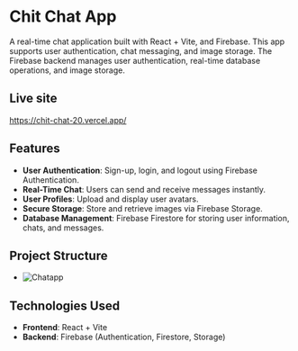 # Chit Chat App

A real-time chat application built with React + Vite, and Firebase. This app supports user authentication, chat messaging, and image storage. The Firebase backend manages user authentication, real-time database operations, and image storage.

## Live site
https://chit-chat-20.vercel.app/

## Features

- **User Authentication**: Sign-up, login, and logout using Firebase Authentication.
- **Real-Time Chat**: Users can send and receive messages instantly.
- **User Profiles**: Upload and display user avatars.
- **Secure Storage**: Store and retrieve images via Firebase Storage.
- **Database Management**: Firebase Firestore for storing user information, chats, and messages.

## Project Structure


- ![Chatapp](https://github.com/user-attachments/assets/8ac12767-8197-44c6-a390-ab86330cde45)



## Technologies Used

- **Frontend**: React + Vite
- **Backend**: Firebase (Authentication, Firestore, Storage)
